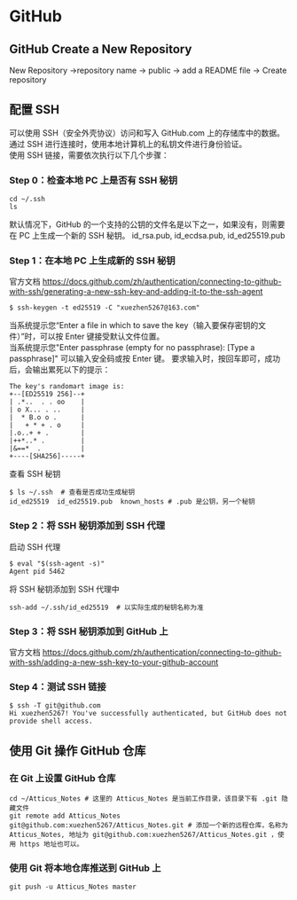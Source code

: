 # GitHub
## GitHub Create a New Repository
New Repository ->repository name -> public -> add a README file -> Create repository

## 配置 SSH
可以使用 SSH（安全外壳协议）访问和写入 GitHub.com 上的存储库中的数据。 通过 SSH 进行连接时，使用本地计算机上的私钥文件进行身份验证。   
使用 SSH 链接，需要依次执行以下几个步骤：
### Step 0：检查本地 PC 上是否有 SSH 秘钥
```shell
cd ~/.ssh
ls
```
默认情况下，GitHub 的一个支持的公钥的文件名是以下之一，如果没有，则需要在 PC 上生成一个新的 SSH 秘钥。
id_rsa.pub, id_ecdsa.pub, id_ed25519.pub

### Step 1：在本地 PC 上生成新的 SSH 秘钥
官方文档 <https://docs.github.com/zh/authentication/connecting-to-github-with-ssh/generating-a-new-ssh-key-and-adding-it-to-the-ssh-agent>

```shell
$ ssh-keygen -t ed25519 -C "xuezhen5267@163.com"
```
当系统提示您“Enter a file in which to save the key（输入要保存密钥的文件）”时，可以按 Enter 键接受默认文件位置。  
当系统提示您"Enter passphrase (empty for no passphrase): [Type a passphrase]" 可以输入安全码或按 Enter 键。
要求输入时，按回车即可，成功后，会输出累死以下的提示：
```
The key's randomart image is:
+--[ED25519 256]--+
| .*..  . . oo    |
| o X... . ..     |
|  * B.o o .      |
|   + * + . o     |
|.o..+ + .        |
|++*..* .         |
|&==*  .          |
+----[SHA256]-----+
```
查看 SSH 秘钥
```shell
$ ls ~/.ssh  # 查看是否成功生成秘钥
id_ed25519  id_ed25519.pub  known_hosts # .pub 是公钥，另一个秘钥
```
### Step 2：将 SSH 秘钥添加到 SSH 代理
启动 SSH 代理
```shell
$ eval "$(ssh-agent -s)"
Agent pid 5462
```
将 SSH 秘钥添加到 SSH 代理中
```shell
ssh-add ~/.ssh/id_ed25519  # 以实际生成的秘钥名称为准
```
### Step 3：将 SSH 秘钥添加到 GitHub 上
官方文档 <https://docs.github.com/zh/authentication/connecting-to-github-with-ssh/adding-a-new-ssh-key-to-your-github-account>

### Step 4：测试 SSH 链接
```shell
$ ssh -T git@github.com
Hi xuezhen5267! You've successfully authenticated, but GitHub does not provide shell access.
```
## 使用 Git 操作 GitHub 仓库
### 在 Git 上设置 GitHub 仓库
```shell
cd ~/Atticus_Notes # 这里的 Atticus_Notes 是当前工作目录，该目录下有 .git 隐藏文件
git remote add Atticus_Notes git@github.com:xuezhen5267/Atticus_Notes.git # 添加一个新的远程仓库，名称为 Atticus_Notes, 地址为 git@github.com:xuezhen5267/Atticus_Notes.git ，使用 https 地址也可以。
```
### 使用 Git 将本地仓库推送到 GitHub 上
```shell
git push -u Atticus_Notes master
```